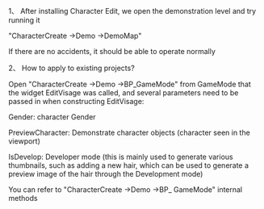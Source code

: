 1、
After installing Character Edit, we open the demonstration level and try running it

"CharacterCreate ->Demo ->DemoMap"

If there are no accidents, it should be able to operate normally

2、
How to apply to existing projects?

Open "CharacterCreate ->Demo ->BP_GameMode" from GameMode that the widget EditVisage was called, and several parameters need to be passed in when constructing EditVisage:

Gender: character Gender

PreviewCharacter: Demonstrate character objects (character seen in the viewport)

IsDevelop: Developer mode (this is mainly used to generate various thumbnails, such as adding a new hair, which can be used to generate a preview image of the hair through the Development mode)



You can refer to "CharacterCreate ->Demo ->BP_ GameMode" internal methods
